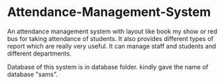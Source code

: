 # Attendance-Management-System
An attendance management system with layout like book my show or red bus for taking attendance of students. It also provides different types of report which are really very useful. It can manage staff and students and different departments.

Database of this system is in database folder. kindly gave the name of database "sams".
